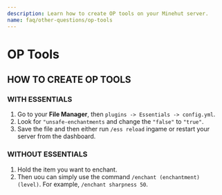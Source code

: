 ```yaml
---
description: Learn how to create OP tools on your Minehut server.
name: faq/other-questions/op-tools
---
```


# OP Tools

## HOW TO CREATE OP TOOLS

### WITH ESSENTIALS

1. Go to your **File Manager**, then `plugins -> Essentials -> config.yml`.
2. Look for `"unsafe-enchantments` and change the `"false"` to `"true"`.
3. Save the file and then either run `/ess reload` ingame or restart your server from the dashboard.

### WITHOUT ESSENTIALS

1. Hold the item you want to enchant.
2. Then uou can simply use the command `/enchant (enchantment) (level)`. For example, `/enchant sharpness 50`.
